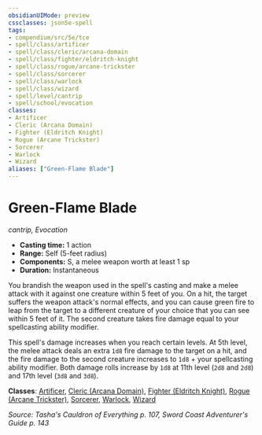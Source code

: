 ```yaml
---
obsidianUIMode: preview
cssclasses: json5e-spell
tags:
- compendium/src/5e/tce
- spell/class/artificer
- spell/class/cleric/arcana-domain
- spell/class/fighter/eldritch-knight
- spell/class/rogue/arcane-trickster
- spell/class/sorcerer
- spell/class/warlock
- spell/class/wizard
- spell/level/cantrip
- spell/school/evocation
classes:
- Artificer
- Cleric (Arcana Domain)
- Fighter (Eldritch Knight)
- Rogue (Arcane Trickster)
- Sorcerer
- Warlock
- Wizard
aliases: ["Green-Flame Blade"]
---
```

# Green-Flame Blade
*cantrip, Evocation*  

- **Casting time:** 1 action
- **Range:** Self (5-feet radius)
- **Components:** S, a melee weapon worth at least 1 sp
- **Duration:** Instantaneous

You brandish the weapon used in the spell's casting and make a melee attack with it against one creature within 5 feet of you. On a hit, the target suffers the weapon attack's normal effects, and you can cause green fire to leap from the target to a different creature of your choice that you can see within 5 feet of it. The second creature takes fire damage equal to your spellcasting ability modifier.

This spell's damage increases when you reach certain levels. At 5th level, the melee attack deals an extra `1d8` fire damage to the target on a hit, and the fire damage to the second creature increases to `1d8` + your spellcasting ability modifier. Both damage rolls increase by `1d8` at 11th level (`2d8` and `2d8`) and 17th level (`3d8` and `3d8`).

**Classes**: [Artificer](/2-Mechanics/CLI/classes/artificer-tce.md), [Cleric (Arcana Domain)](/2-Mechanics/CLI/classes/cleric-arcana-domain-scag.md), [Fighter (Eldritch Knight)](/2-Mechanics/CLI/classes/fighter-eldritch-knight.md), [Rogue (Arcane Trickster)](/2-Mechanics/CLI/classes/rogue-arcane-trickster.md), [Sorcerer](/2-Mechanics/CLI/classes/sorcerer.md), [Warlock](/2-Mechanics/CLI/classes/warlock.md), [Wizard](/2-Mechanics/CLI/classes/wizard.md)

*Source: Tasha's Cauldron of Everything p. 107, Sword Coast Adventurer's Guide p. 143*